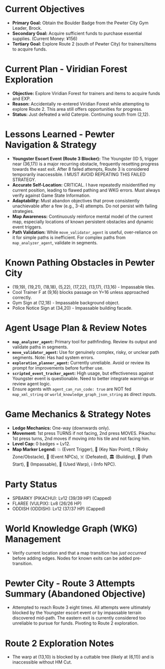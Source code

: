 # Current Objectives
*   **Primary Goal:** Obtain the Boulder Badge from the Pewter City Gym Leader, Brock.
*   **Secondary Goal:** Acquire sufficient funds to purchase essential supplies. (Current Money: ¥156)
*   **Tertiary Goal:** Explore Route 2 (south of Pewter City) for trainers/items to acquire funds.

# Current Plan - Viridian Forest Exploration
*   **Objective:** Explore Viridian Forest for trainers and items to acquire funds and EXP.
*   **Reason:** Accidentally re-entered Viridian Forest while attempting to explore Route 2. This area still offers opportunities for progress.
*   **Status:** Just defeated a wild Caterpie. Continuing south from (2,12).

# Lessons Learned - Pewter Navigation & Strategy
*   **Youngster Escort Event (Route 3 Blocker):** The Youngster (ID 5, trigger near (36,17)) is a major recurring obstacle, frequently resetting progress towards the east exit. After 8 failed attempts, Route 3 is considered temporarily inaccessible. I MUST AVOID REPEATING THIS FAILED STRATEGY.
*   **Accurate Self-Location:** CRITICAL. I have repeatedly misidentified my current position, leading to flawed pathing and WKG errors. Must always verify against Game State Information.
*   **Adaptability:** Must abandon objectives that prove consistently unachievable after a few (e.g., 3-4) attempts. Do not persist with failing strategies.
*   **Map Awareness:** Continuously reinforce mental model of the current map, especially locations of known persistent obstacles and dynamic event triggers.
*   **Path Validation:** While `move_validator_agent` is useful, over-reliance on it for simple paths is inefficient. For complex paths from `map_analyzer_agent`, validate in segments.

# Known Pathing Obstacles in Pewter City
*   (19,19), (19,21), (18,18), (5,22), (17,22), (13,17), (13,16) - Impassable tiles.
*   Cool Trainer F at (9,16) blocks passage on Y=16 unless approached correctly.
*   Gym Sign at (12,18) - Impassable background object.
*   Police Notice Sign at (34,20) - Impassable building facade.

# Agent Usage Plan & Review Notes
*   **`map_analyzer_agent`:** Primary tool for pathfinding. Review its output and validate paths in segments.
*   **`move_validator_agent`:** Use for genuinely complex, risky, or unclear path segments. Note: Has had system errors.
*   **`exploration_planner_agent`:** Currently unreliable. Avoid or review its prompt for improvements before further use.
*   **`scripted_event_tracker_agent`:** High usage, but effectiveness against Youngster event is questionable. Need to better integrate warnings or review agent logic.
*   Ensure agents with `agent_can_run_code: true` are NOT fed `map_xml_string` or `world_knowledge_graph_json_string` as direct inputs.

# Game Mechanics & Strategy Notes
*   **Ledge Mechanics:** One-way (downwards only).
*   **Movement:** 1st press TURNS if not facing, 2nd press MOVES. Pikachu: 1st press turns, 2nd moves if moving *into* his tile and not facing him.
*   **Level Cap:** 0 badges = Lv12.
*   **Map Marker Legend:** 💥 (Event Trigger), 🎯 (Key Nav Point), ❗ (Risky Zone/Obstacle), 💁 (Event NPCs), ☠️ (Defeated), 🏛️ (Building), 📍 (Path Start), 🧱 (Impassable), 🚪 (Used Warp), ℹ️ (Info NPC).

# Party Status
*   SPBARKY (PIKACHU): Lv12 (39/39 HP) (Capped)
*   FLAREE (VULPIX): Lv8 (26/26 HP)
*   ODDISH (ODDISH): Lv12 (37/37 HP) (Capped)

# World Knowledge Graph (WKG) Management
*   Verify current location and that a map transition has *just occurred* before adding edges. Nodes for known exits can be added pre-transition.

# Pewter City - Route 3 Attempts Summary (Abandoned Objective)
*   Attempted to reach Route 3 eight times. All attempts were ultimately blocked by the Youngster escort event or by impassable terrain discovered mid-path. The eastern exit is currently considered too unreliable to pursue for funds. Pivoting to Route 2 exploration.

# Route 2 Exploration Notes
*   The warp at (13,10) is blocked by a cuttable tree (likely at (6,11)) and is inaccessible without HM Cut.